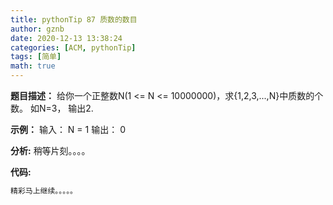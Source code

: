 ```yaml
---
title: pythonTip 87 质数的数目
author: gznb
date: 2020-12-13 13:38:24
categories: [ACM, pythonTip]
tags: [简单]
math: true
---
```


**题目描述：**
给你一个正整数N(1 <= N <= 10000000)，求{1,2,3,...,N}中质数的个数。
如N=3， 输出2.

**示例：**
输入：
N = 1
输出：
0


**分析:**
稍等片刻。。。。

**代码:**
```python
精彩马上继续。。。。。
```
